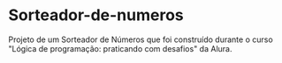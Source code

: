 # Sorteador-de-numeros
Projeto de um Sorteador de Números que foi construído durante o curso "Lógica de programação: praticando com desafios" da Alura.
